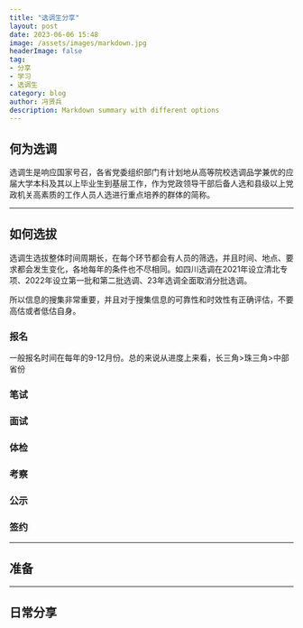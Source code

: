 ```yaml
---
title: "选调生分享"
layout: post
date: 2023-06-06 15:48
image: /assets/images/markdown.jpg
headerImage: false
tag:
- 分享
- 学习
- 选调生
category: blog
author: 冯贤兵
description: Markdown summary with different options
---
```



## 何为选调

选调生是响应国家号召，各省党委组织部门有计划地从高等院校选调品学兼优的应届大学本科及其以上毕业生到基层工作，作为党政领导干部后备人选和县级以上党政机关高素质的工作人员人选进行重点培养的群体的简称。

---

## 如何选拔 
选调生选拔整体时间周期长，在每个环节都会有人员的筛选，并且时间、地点、要求都会发生变化，各地每年的条件也不尽相同。如四川选调在2021年设立清北专项、2022年设立第一批和第二批选调、23年选调全面取消分批选调。

所以信息的搜集非常重要，并且对于搜集信息的可靠性和时效性有正确评估，不要高估或者低估自身。
### 报名
一般报名时间在每年的9-12月份。总的来说从进度上来看，长三角>珠三角>中部省份
### 笔试
### 面试
### 体检
### 考察
### 公示
### 签约
---

## 准备

---

## 日常分享

